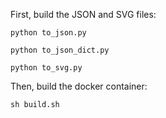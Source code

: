 First, build the JSON and SVG files:

```python to_json.py```

```python to_json_dict.py```

```python to_svg.py```

Then, build the docker container:

```sh build.sh```
